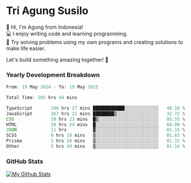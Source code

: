 # Tri Agung Susilo

👋 Hi, I'm Agung from Indonesia!<br>
💻 I enjoy writing code and learning programming.<br>
🧠 Try solving problems using my own programs and creating solutions to make life easier.

Let's build something amazing together! 🚀

### Yearly Development Breakdown

<!--START_SECTION:waka-->

```TypeScript JavaScript PHP
From: 19 May 2024 - To: 19 May 2025

Total Time: 505 hrs 44 mins

TypeScript       246 hrs 27 mins ████████████░░░░░░░░░░░░░   48.18 %
JavaScript       167 hrs 21 mins ████████▒░░░░░░░░░░░░░░░░   32.72 %
CSS              28 hrs 23 mins  █▒░░░░░░░░░░░░░░░░░░░░░░░   05.55 %
HTML             20 hrs 54 mins  █░░░░░░░░░░░░░░░░░░░░░░░░   04.09 %
JSON             11 hrs          ▓░░░░░░░░░░░░░░░░░░░░░░░░   02.15 %
SCSS             8 hrs 19 mins   ▒░░░░░░░░░░░░░░░░░░░░░░░░   01.63 %
Prisma           5 hrs 54 mins   ▒░░░░░░░░░░░░░░░░░░░░░░░░   01.15 %
Other            5 hrs 49 mins   ▒░░░░░░░░░░░░░░░░░░░░░░░░   01.14 %
```

<!--END_SECTION:waka-->

### GitHub Stats

[![My Github Stats](https://github-readme-stats.vercel.app/api?username=triagung128&show_icons=true&hide=contribs,issues&count_private=true&theme=tokyonight)](https://github.com/triagung128)

<!-- [![Top Langs](https://github-readme-stats.vercel.app/api/top-langs/?username=triagung128&layout=compact)](https://github.com/triagung128) -->
